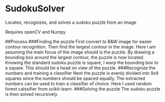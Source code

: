 # SudokuSolver
Locates, recognizes, and solves a sudoku puzzle from an image

Requires openCV and Numpy

##Process
###Finding the puzzle
First convert to B&W image for easier contour recognition. 
Then find the largest contour in the image. Here I am assuming the main focus of the image should is the puzzle.
By drawing a bounding box around the largest contour, the puzzle is now located.
Knowing the standard sudoku puzzle is square, I warp the bounding box to a square. This should be a head on view of the puzzle.
###Recognize the numbers and training a classifier
Next the puzzle is evenly divided into 9x9 squares since the numbers should be spaced equally.
The extracted numbers can be used to train a classifier of choice. Here I used random forest calssifier from scikit-learn.
###Solving the puzzle
The sudoku puzzle is then solved recursively.
